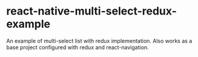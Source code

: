 # react-native-multi-select-redux-example
An example of multi-select list with redux implementation. Also works as a base project configured with redux and react-navigation.
